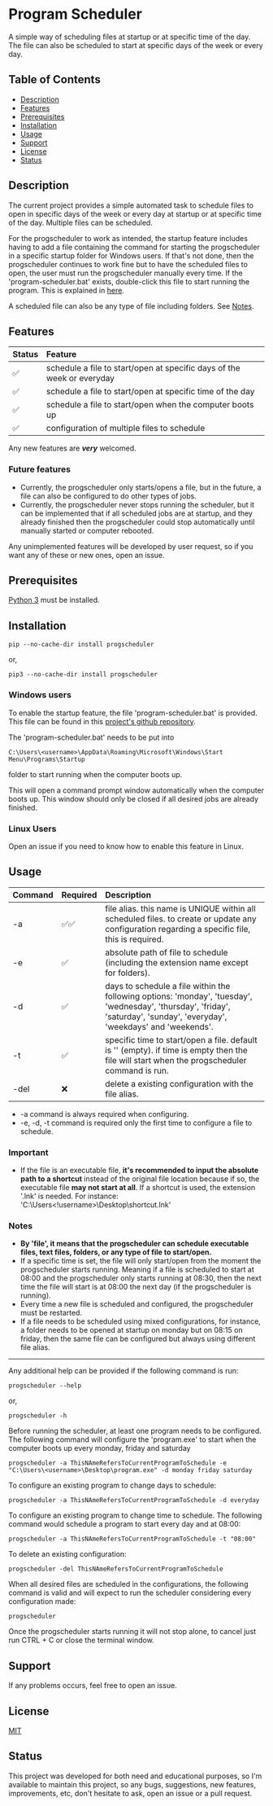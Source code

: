 # Program Scheduler

A simple way of scheduling files at startup or at specific time of the day. The file can also be scheduled to start at specific days of the week or every day. 

## Table of Contents

- [Description](#description)
- [Features](#features)
- [Prerequisites](#prerequisites)
- [Installation](#installation)
- [Usage](#usage)
- [Support](#support)
- [License](#license)
- [Status](#status)

<a name="description"></a>

## Description

The current project provides a simple automated task to schedule files to open in specific days of the week or every day at startup or at specific time of the day. Multiple files can be scheduled.

For the progscheduler to work as intended, the startup feature includes having to add a file containing the command for starting the progscheduler in a specific startup folder for Windows users. If that's not done, then the progscheduler continues to work fine but to have the scheduled files to open, the user must run the progscheduler manually every time. If the 'program-scheduler.bat' exists, double-click this file to start running the program. This is explained in [here](#installation).

A scheduled file can also be any type of file including folders. See [Notes](#notes).

<a name="features"></a>

## Features

| Status | Feature                                                                |
|:-------|:-----------------------------------------------------------------------|
| ✅      | schedule a file to start/open at specific days of the week or everyday |
| ✅      | schedule a file to start/open at specific time of the day              |
| ✅      | schedule a file to start/open when the computer boots up               |
| ✅      | configuration of multiple files to schedule                            |

Any new features are **_very_** welcomed.

### Future features

- Currently, the progscheduler only starts/opens a file, but in the future, a file can also be configured to do other types of jobs.
- Currently, the progscheduler never stops running the scheduler, but it can be implemented that if all scheduled jobs are at startup, and they already finished then the progscheduler could stop automatically until manually started or computer rebooted.

Any unimplemented features will be developed by user request, so if you want any of these or new ones, open an issue.

<a name="prerequisites"></a>

## Prerequisites

[Python 3](https://www.python.org/downloads/) must be installed.

<a name="installation"></a>

## Installation

```
pip --no-cache-dir install progscheduler
```

or,

```
pip3 --no-cache-dir install progscheduler
```

### Windows users
To enable the startup feature, the file 'program-scheduler.bat' is provided. This file can be found in this [project's github repository](https://github.com/zaytiri/program-scheduler/blob/main/program-scheduler.bat). 

The 'program-scheduler.bat' needs to be put into 
```
C:\Users\<username>\AppData\Roaming\Microsoft\Windows\Start Menu\Programs\Startup 
```
folder to start running when the computer boots up.

This will open a command prompt window automatically when the computer boots up. This window should only be closed if all desired jobs are already finished.

### Linux Users
Open an issue if you need to know how to enable this feature in Linux.


## Usage

| Command | Required | Description                                                                                                                                                                |
|:--------|----------|:---------------------------------------------------------------------------------------------------------------------------------------------------------------------------|
| -a      | ✅✅       | file alias. this name is UNIQUE within all scheduled files. to create or update any configuration regarding a specific file, this is required.                             |
| -e      | ✅        | absolute path of file to schedule (including the extension name except for folders).                                                                                       |
| -d      | ✅        | days to schedule a file within the following options: 'monday', 'tuesday', 'wednesday', 'thursday', 'friday', 'saturday', 'sunday', 'everyday', 'weekdays' and 'weekends'. |
| -t      | ✅        | specific time to start/open a file. default is '' (empty). if time is empty then the file will start when the progscheduler command is run.                                |
| -del    | ❌        | delete a existing configuration with the file alias.                                                                                                                       |

- -a command is always required when configuring.
- -e, -d, -t command is required only the first time to configure a file to schedule.


<a name="important"></a>

### Important
- If the file is an executable file, **it's recommended to input the absolute path to a shortcut** instead of the original file location because if so, the executable file **may not start at all**. If a shortcut is used, the extension '.lnk' is needed. For instance: 'C:\Users\<!username>\Desktop\shortcut.lnk'

<a name="notes"></a>

### Notes

- **By 'file', it means that the progscheduler can schedule executable files, text files, folders, or any type of file to start/open.**
- If a specific time is set, the file will only start/open from the moment the progscheduler starts running. Meaning if a file is scheduled to start at 08:00 and the progscheduler only starts running at 08:30, then the next time the file will start is at 08:00 the next day (if the progscheduler is running).
- Every time a new file is scheduled and configured, the progscheduler must be restarted.
- If a file needs to be scheduled using mixed configurations, for instance, a folder needs to be opened at startup on monday but on 08:15 on friday, then the same file can be configured but always using different file alias.

---

Any additional help can be provided if the following command is run:

```
progscheduler --help
```
or,
```
progscheduler -h
```

Before running the scheduler, at least one program needs to be configured. The following command will configure the 'program.exe' to start when the computer boots up every monday, friday and saturday
```
progscheduler -a ThisNAmeRefersToCurrentProgramToSchedule -e "C:\Users\<username>\Desktop\program.exe" -d monday friday saturday
```

To configure an existing program to change days to schedule:
```
progscheduler -a ThisNAmeRefersToCurrentProgramToSchedule -d everyday
```

To configure an existing program to change time to schedule. The following command would schedule a program to start every day and at 08:00:
```
progscheduler -a ThisNAmeRefersToCurrentProgramToSchedule -t "08:00"
```

To delete an existing configuration:
```
progscheduler -del ThisNAmeRefersToCurrentProgramToSchedule
```

When all desired files are scheduled in the configurations, the following command is valid and will expect to run the scheduler considering every configuration made:
```
progscheduler
```

Once the progscheduler starts running it will not stop alone, to cancel just run CTRL + C or close the terminal window.

<a name="support"></a>

## Support
 If any problems occurs, feel free to open an issue.

<a name="license"></a>

## License

[MIT](https://choosealicense.com/licenses/mit/)

<a name="status"></a>

## Status

This project was developed for both need and educational purposes, so I'm available to maintain this project, so any bugs, suggestions, new features, improvements, etc, don't hesitate to ask, open an issue or a pull request.